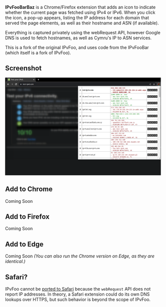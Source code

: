 **IPvFooBarBaz** is a Chrome/Firefox extension that adds an icon to indicate whether the current page was fetched using IPv4 or IPv6. When you click the icon, a pop-up appears, listing the IP address for each domain that served the page elements, as well as their hostname and ASN (if available).

Everything is captured privately using the webRequest API, however Google DNS is used to fetch hostnames, as well as Cymru's IP to ASN services.

This is a fork of the original IPvFoo, and uses code from the IPvFooBar (which itself is a fork of IPvFoo).

## Screenshot
![Screenshot](/misc/screenshot_webstore_1_640x400.png?raw=true)

## Add to Chrome
Coming Soon

## Add to Firefox
Coming Soon

## Add to Edge
Coming Soon
*(You can also run the Chrome version on Edge, as they are identical.)*

## Safari?

IPvFoo cannot be [ported to Safari](https://github.com/pmarks-net/ipvfoo/issues/39) because the `webRequest` API does not report IP addresses.  In theory, a Safari extension could do its own DNS lookups over HTTPS, but such behavior is beyond the scope of IPvFoo.
